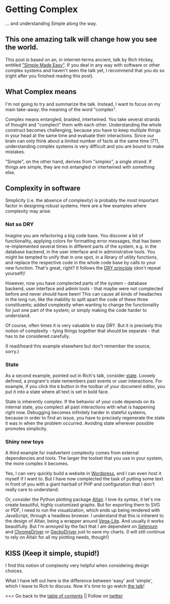 # Getting Complex
... and understanding Simple along the way.


## This one amazing talk will change how you see the world.

This post is based on an, in internet-terms ancient, talk by Rich Hickey, 
entitled ["Simple Made Easy"](https://www.infoq.com/presentations/Simple-Made-Easy/).
If you deal in any way with software or other complex systems and haven't seen the talk yet, I recommend
that you do so (right after you finished reading this post).


## What Complex means

I'm not going to try and summarize the talk.
Instead, I want to focus on my main take-away: the meaning of the word "complex".

Complex means entangled, braided, intertwined. 
You take several strands of thought and "complect" them with each other.
Understanding the whole construct becomes challenging, because you have to keep multiple things in your head
at the same time and evaluate their interactions.
Since our brain can only think about a limited number of facts at the same time (7?), understanding
complex systems is very difficult and you are bound to make mistakes.

"Simple", on the other hand, derives from "simplex", a single strand.
If things are simple, they are not entangled or intertwined with something else.


## Complexity in software

Simplicity (i.e. the absence of complexity) is probably the most important factor in designing robust systems.
Here are a few examples where complexity may arise:


### Not so DRY

Imagine you are refactoring a big code base. 
You discover a bit of functionality, applying colors for formatting error messages,
that has been re-implemented several times in different parts of the system, e.g. in the database backend,
in the user interface and in administrative tools.
You might be tempted to unify that in one spot, in a library of utility functions, and replace the respective code
in the whole code base by calls to your new function.
That's great, right? It follows the [DRY principle](https://de.wikipedia.org/wiki/Don%E2%80%99t_repeat_yourself) (don't repeat yourself)!

However, now you have complected parts of the system - database backend, user interface and admin tools - that
maybe were not complected before and never should have been!
This can cause all kinds of headaches in the long run, like the inability to split apart the code of these
three constituents; added complexity when wanting to change the functionality for just one part of the system; or
simply making the code harder to understand.

Of course, often times it is very valuable to stay DRY.
But it is precisely this notion of complexity - tying things together that should be separate - that has to 
be considered carefully.

(I read/heard this example elsewhere but don't remember the source, sorry.)

### State

As a second example, pointed out in Rich's talk, consider [state](https://en.wikipedia.org/wiki/State_(computer_science)).
Loosely defined, a program's state remembers past events or user interactions.
For example, if you click the ``B`` button in the toolbar of your document editor, you put it into a state where all text is set in bold face.

State is inherently complex.
If the behavior of your code depends on its internal state, you complect all past interactions with what is happening right now.
Debugging becomes infinitely harder in stateful systems, because in order to find an issue, you have to precisely
regenerate the state it was in when the problem occurred.
Avoiding state wherever possible promotes simplicity.


### Shiny new toys

A third example for inadvertent complexity comes from external dependencies and tools.
The larger the toolset that you use in your system, the more complex it becomes.

Yes, I can very quickly build a website in [Wordpress](https://wordpress.com/), and I can even host it myself if I want to.
But I have now complected the task of putting some text in front of you with a giant hairball of PHP and configuration
that I don't really care to understand.

Or, consider the Python plotting package [Altair](https://altair-viz.github.io/).
I love its syntax, it let's me create beautiful, highly customized graphs.
But for exporting them to SVG or PDF, I need to run the visualization, which ends up being rendered with JavaScript,
through a headless browser.
I understand that this is inherent to the design of Altair, being a wrapper around [Vega-Lite](https://vega.github.io/vega-lite/docs/).
And usually it works beautifully.
But I'm annoyed by the fact that I am dependent on [Selenium](https://www.selenium.dev/selenium/docs/api/py/)
and [ChromeDriver](https://chromedriver.chromium.org/) or [GeckoDriver](https://firefox-source-docs.mozilla.org/testing/geckodriver/)
just to save my charts.
(I will still continue to rely on Altair for all my plotting needs, though!)


## KISS (Keep it simple, stupid!)

I find this notion of complexity very helpful when considering design choices.

What I have left out here is the difference between 'easy' and 'simple', which I leave to Rich to discuss.
Now it's time to go watch [the talk](https://www.infoq.com/presentations/Simple-Made-Easy/)!




<<< Go back to the [table of contents](../README.md) || Follow on [twitter](https://twitter.com/EberhardHansis)